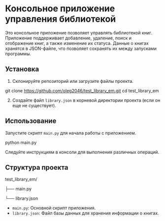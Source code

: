 # Консольное приложение управления библиотекой

Это консольное приложение позволяет управлять библиотекой книг. Приложение поддерживает добавление, удаление, поиск и отображение книг, а также изменение их статуса. Данные о книгах хранятся в JSON-файле, что позволяет сохранять их между запусками программы.

## Установка

1. Склонируйте репозиторий или загрузите файлы проекта.

git clone https://github.com/oleg2046/test_library_em.git
cd test_library_em

2. Создайте файл `library.json` в корневой директории проекта (если он еще не существует).

## Использование

Запустите скрипт `main.py` для начала работы с приложением.

python main.py

Следуйте инструкциям в консоли для выполнения различных операций.

## Структура проекта

test_library_em/

├── main.py

└── library.json

- `main.py`: Основной скрипт приложения.
- `library.json`: Файл базы данных для хранения информации о книгах.
